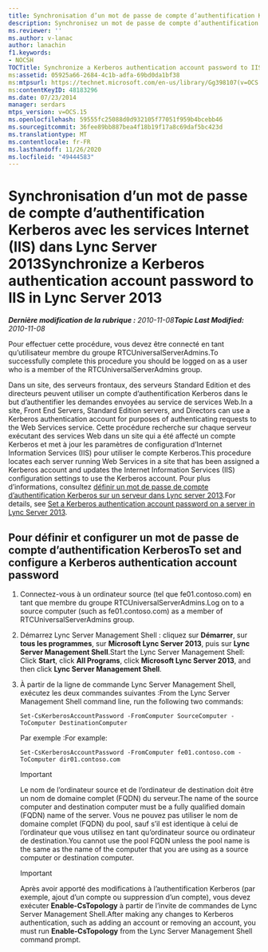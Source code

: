 ```yaml
---
title: Synchronisation d’un mot de passe de compte d’authentification Kerberos avec les services Internet (IIS)
description: Synchronisez un mot de passe de compte d’authentification Kerberos sur IIS.
ms.reviewer: ''
ms.author: v-lanac
author: lanachin
f1.keywords:
- NOCSH
TOCTitle: Synchronize a Kerberos authentication account password to IIS
ms:assetid: 05925a66-2684-4c1b-adfa-69bd0da1bf38
ms:mtpsurl: https://technet.microsoft.com/en-us/library/Gg398107(v=OCS.15)
ms:contentKeyID: 48183296
ms.date: 07/23/2014
manager: serdars
mtps_version: v=OCS.15
ms.openlocfilehash: 59555fc25088d0d932105f77051f959b4bcebb46
ms.sourcegitcommit: 36fee89bb887bea4f18b19f17a8c69daf5bc423d
ms.translationtype: MT
ms.contentlocale: fr-FR
ms.lasthandoff: 11/26/2020
ms.locfileid: "49444583"
---
```

# <a name="synchronize-a-kerberos-authentication-account-password-to-iis-in-lync-server-2013"></a><span data-ttu-id="20164-103">Synchronisation d’un mot de passe de compte d’authentification Kerberos avec les services Internet (IIS) dans Lync Server 2013</span><span class="sxs-lookup"><span data-stu-id="20164-103">Synchronize a Kerberos authentication account password to IIS in Lync Server 2013</span></span>

<div data-xmlns="http://www.w3.org/1999/xhtml">

<div class="topic" data-xmlns="http://www.w3.org/1999/xhtml" data-msxsl="urn:schemas-microsoft-com:xslt" data-cs="https://msdn.microsoft.com/">

<div data-asp="https://msdn2.microsoft.com/asp">



</div>

<div id="mainSection">

<div id="mainBody"><span data-ttu-id="20164-104">

<span> </span></span><span class="sxs-lookup"><span data-stu-id="20164-104">

<span> </span></span></span>

<span data-ttu-id="20164-105">_**Dernière modification de la rubrique :** 2010-11-08_</span><span class="sxs-lookup"><span data-stu-id="20164-105">_**Topic Last Modified:** 2010-11-08_</span></span>

<span data-ttu-id="20164-106">Pour effectuer cette procédure, vous devez être connecté en tant qu’utilisateur membre du groupe RTCUniversalServerAdmins.</span><span class="sxs-lookup"><span data-stu-id="20164-106">To successfully complete this procedure you should be logged on as a user who is a member of the RTCUniversalServerAdmins group.</span></span>

<span data-ttu-id="20164-107">Dans un site, des serveurs frontaux, des serveurs Standard Edition et des directeurs peuvent utiliser un compte d’authentification Kerberos dans le but d’authentifier les demandes envoyées au service de services Web.</span><span class="sxs-lookup"><span data-stu-id="20164-107">In a site, Front End Servers, Standard Edition servers, and Directors can use a Kerberos authentication account for purposes of authenticating requests to the Web Services service.</span></span> <span data-ttu-id="20164-108">Cette procédure recherche sur chaque serveur exécutant des services Web dans un site qui a été affecté un compte Kerberos et met à jour les paramètres de configuration d’Internet Information Services (IIS) pour utiliser le compte Kerberos.</span><span class="sxs-lookup"><span data-stu-id="20164-108">This procedure locates each server running Web Services in a site that has been assigned a Kerberos account and updates the Internet Information Services (IIS) configuration settings to use the Kerberos account.</span></span> <span data-ttu-id="20164-109">Pour plus d’informations, consultez [définir un mot de passe de compte d’authentification Kerberos sur un serveur dans Lync server 2013](lync-server-2013-set-a-kerberos-authentication-account-password-on-a-server.md).</span><span class="sxs-lookup"><span data-stu-id="20164-109">For details, see [Set a Kerberos authentication account password on a server in Lync Server 2013](lync-server-2013-set-a-kerberos-authentication-account-password-on-a-server.md).</span></span>

<div>

## <a name="to-set-and-configure-a-kerberos-authentication-account-password"></a><span data-ttu-id="20164-110">Pour définir et configurer un mot de passe de compte d’authentification Kerberos</span><span class="sxs-lookup"><span data-stu-id="20164-110">To set and configure a Kerberos authentication account password</span></span>

1.  <span data-ttu-id="20164-111">Connectez-vous à un ordinateur source (tel que fe01.contoso.com) en tant que membre du groupe RTCUniversalServerAdmins.</span><span class="sxs-lookup"><span data-stu-id="20164-111">Log on to a source computer (such as fe01.contoso.com) as a member of RTCUniversalServerAdmins group.</span></span>

2.  <span data-ttu-id="20164-112">Démarrez Lync Server Management Shell : cliquez sur **Démarrer**, sur **tous les programmes**, sur **Microsoft Lync Server 2013**, puis sur **Lync Server Management Shell**.</span><span class="sxs-lookup"><span data-stu-id="20164-112">Start the Lync Server Management Shell: Click **Start**, click **All Programs**, click **Microsoft Lync Server 2013**, and then click **Lync Server Management Shell**.</span></span>

3.  <span data-ttu-id="20164-113">À partir de la ligne de commande Lync Server Management Shell, exécutez les deux commandes suivantes :</span><span class="sxs-lookup"><span data-stu-id="20164-113">From the Lync Server Management Shell command line, run the following two commands:</span></span>
    
        Set-CsKerberosAccountPassword -FromComputer SourceComputer -ToComputer DestinationComputer
    
    <span data-ttu-id="20164-114">Par exemple :</span><span class="sxs-lookup"><span data-stu-id="20164-114">For example:</span></span>
    
        Set-CsKerberosAccountPassword -FromComputer fe01.contoso.com -ToComputer dir01.contoso.com
    
    <div>
    

    > [!IMPORTANT]
    > <span data-ttu-id="20164-115">Le nom de l’ordinateur source et de l’ordinateur de destination doit être un nom de domaine complet (FQDN) du serveur.</span><span class="sxs-lookup"><span data-stu-id="20164-115">The name of the source computer and destination computer must be a fully qualified domain (FQDN) name of the server.</span></span> <span data-ttu-id="20164-116">Vous ne pouvez pas utiliser le nom de domaine complet (FQDN) du pool, sauf s’il est identique à celui de l’ordinateur que vous utilisez en tant qu’ordinateur source ou ordinateur de destination.</span><span class="sxs-lookup"><span data-stu-id="20164-116">You cannot use the pool FQDN unless the pool name is the same as the name of the computer that you are using as a source computer or destination computer.</span></span>

    
    </div>
    
    <div>
    

    > [!IMPORTANT]
    > <span data-ttu-id="20164-117">Après avoir apporté des modifications à l’authentification Kerberos (par exemple, ajout d’un compte ou suppression d’un compte), vous devez exécuter <STRONG>Enable-CsTopology</STRONG> à partir de l’invite de commandes de Lync Server Management Shell.</span><span class="sxs-lookup"><span data-stu-id="20164-117">After making any changes to Kerberos authentication, such as adding an account or removing an account, you must run <STRONG>Enable-CsTopology</STRONG> from the Lync Server Management Shell command prompt.</span></span>

    
    <span data-ttu-id="20164-118"></div>

</div>

</div>

<span> </span>

</div>

</div>

</span><span class="sxs-lookup"><span data-stu-id="20164-118"></div>

</div>

</div>

<span> </span>

</div>

</div>

</span></span></div>

